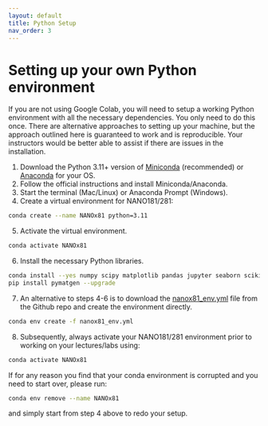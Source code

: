 ```yaml
---
layout: default
title: Python Setup
nav_order: 3
---
```


# Setting up your own Python environment

If you are not using Google Colab, you will need to setup a working Python environment with all the necessary
dependencies. You only need to do this once. There are alternative approaches to setting up your machine, but the
approach outlined here is guaranteed to work and is reproducible. Your instructors would be better able to assist if
there are issues in the installation.

1. Download the Python 3.11+ version of [Miniconda](https://docs.conda.io/en/latest/miniconda.html)
   (recommended) or [Anaconda](https://www.anaconda.com/distribution/) for your OS.
2. Follow the official instructions and install Miniconda/Anaconda.
3. Start the terminal (Mac/Linux) or Anaconda Prompt (Windows).
4. Create a virtual environment for NANO181/281:
```bash
conda create --name NANOx81 python=3.11
```
5. Activate the virtual environment.
```bash
conda activate NANOx81
```
6. Install the necessary Python libraries.
```bash
conda install --yes numpy scipy matplotlib pandas jupyter seaborn scikit-learn
pip install pymatgen --upgrade
```
7. An alternative to steps 4-6 is to download the [nanox81_env.yml](https://raw.githubusercontent.com/materialsvirtuallab/NANO281/master/nanox81_env.yml)
   file from the Github repo and create the environment directly.
```bash
conda env create -f nanox81_env.yml
```
8. Subsequently, always activate your NANO181/281 environment prior to working on
   your lectures/labs using:
```bash
conda activate NANOx81
```

If for any reason you find that your conda environment is corrupted and you
need to start over, please run:
```bash
conda env remove --name NANOx81
```
and simply start from step 4 above to redo your setup.
